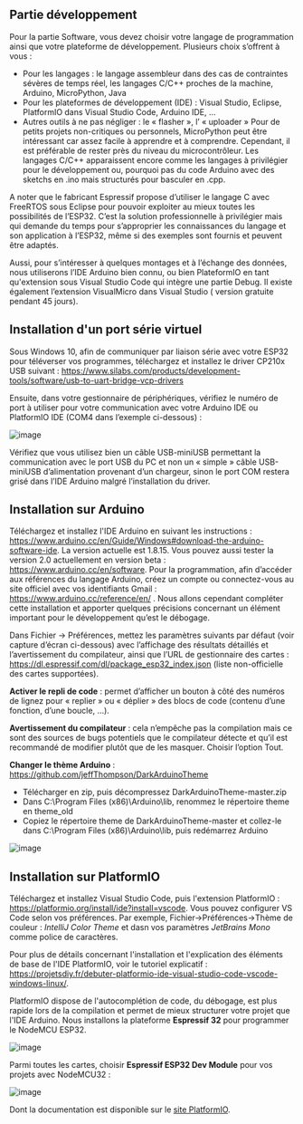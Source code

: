## Partie développement
Pour la partie Software, vous devez choisir votre langage de programmation ainsi que votre plateforme de développement. Plusieurs choix s’offrent à vous :
* Pour les langages : le langage assembleur dans des cas de contraintes sévères de temps réel, les langages C/C++ proches de la machine, Arduino, MicroPython, Java
*	Pour les plateformes de développement (IDE) : Visual Studio, Eclipse, PlatformIO dans Visual Studio Code, Arduino IDE, …
*	Autres outils à ne pas négliger : le « flasher », l’ « uploader »
Pour de petits projets non-critiques ou personnels, MicroPython peut être intéressant car assez facile à apprendre et à comprendre. Cependant, il est préférable de rester près du niveau du microcontrôleur. Les langages C/C++ apparaissent encore comme les langages à privilégier pour le développement ou, pourquoi pas du code Arduino avec des sketchs en .ino mais structurés pour basculer en .cpp.

A noter que le fabricant Espressif propose d’utiliser le langage C avec FreeRTOS sous Eclipse pour pouvoir exploiter au mieux toutes les possibilités de l’ESP32. C’est la solution professionnelle à privilégier mais qui demande du temps pour s’approprier les connaissances du langage et son application à l’ESP32, même si des exemples sont fournis et peuvent être adaptés.

Aussi, pour s’intéresser à quelques montages et à l’échange des données, nous utiliserons l’IDE Arduino bien connu, ou bien PlateformIO en tant qu'extension sous Visual Studio Code qui intègre une partie Debug. Il existe également l’extension VisualMicro dans Visual Studio ( version gratuite pendant 45 jours).

## Installation d'un port série virtuel
Sous Windows 10, afin de communiquer par liaison série avec votre ESP32 pour téléverser vos programmes, téléchargez et installez le driver CP210x USB suivant :
https://www.silabs.com/products/development-tools/software/usb-to-uart-bridge-vcp-drivers 

Ensuite, dans votre gestionnaire de périphériques, vérifiez le numéro de port à utiliser pour votre communication avec votre Arduino IDE ou PlatformIO IDE (COM4 dans l’exemple ci-dessous) :

![image](https://user-images.githubusercontent.com/44494044/129469747-f1b302c6-2e21-4c1d-9393-0fc2b6b620bf.png)

Vérifiez que vous utilisez bien un câble USB-miniUSB permettant la communication avec le port USB du PC et non un « simple » câble USB-miniUSB d’alimentation provenant d’un chargeur, sinon le port COM restera grisé dans l’IDE Arduino malgré l’installation du driver.

## Installation sur Arduino

Téléchargez et installez l'IDE Arduino en suivant les instructions : https://www.arduino.cc/en/Guide/Windows#download-the-arduino-software-ide. La version actuelle est 1.8.15. Vous pouvez aussi tester la version 2.0 actuellement en version beta : https://www.arduino.cc/en/software.
Pour la programmation, afin d’accéder aux références du langage Arduino, créez un compte ou connectez-vous au site officiel avec vos identifiants Gmail : https://www.arduino.cc/reference/en/ . Nous allons cependant compléter cette installation et apporter quelques précisions concernant un élément important pour le développement qu’est le débogage.

Dans Fichier -> Préférences, mettez les paramètres suivants par défaut (voir capture d’écran ci-dessous) avec l’affichage des résultats détaillés et l’avertissement du compilateur, ainsi que l’URL de gestionnaire des cartes : https://dl.espressif.com/dl/package_esp32_index.json (liste non-officielle des cartes supportées).

**Activer le repli de code** : permet d’afficher un bouton à côté des numéros de lignez pour « replier » ou « déplier » des blocs de code (contenu d’une fonction, d’une boucle, …).

**Avertissement du compilateur** : cela n’empêche pas la compilation mais ce sont des sources de bugs potentiels que le compilateur détecte et qu’il est recommandé de modifier plutôt que de les masquer. Choisir l’option Tout.

**Changer le thème Arduino** : https://github.com/jeffThompson/DarkArduinoTheme 
- Télécharger en zip, puis décompressez DarkArduinoTheme-master.zip
- Dans C:\Program Files (x86)\Arduino\lib, renommez le répertoire theme en theme_old
- Copiez le répertoire theme de DarkArduinoTheme-master et collez-le dans C:\Program Files (x86)\Arduino\lib, puis redémarrez Arduino

![image](https://user-images.githubusercontent.com/44494044/129491592-c97fa6f1-f729-48ec-b5a1-ce879a163802.png)

## Installation sur PlatformIO
Téléchargez et installez Visual Studio Code, puis l'extension PlatformIO : https://platformio.org/install/ide?install=vscode. Vous pouvez configurer VS Code selon vos préférences. Par exemple, Fichier->Préférences->Thème de couleur : *IntelliJ Color Theme* et dasn vos paramètres *JetBrains Mono* comme police de caractères.

Pour plus de détails concernant l'installation et l'explication des éléments de base de l'IDE PlatformIO, voir le tutoriel explicatif : https://projetsdiy.fr/debuter-platformio-ide-visual-studio-code-vscode-windows-linux/.

PlatformIO dispose de l'autocomplétion de code, du débogage, est plus rapide lors de la compilation et permet de mieux structurer votre projet que l'IDE Arduino. Nous installons la plateforme **Espressif 32** pour programmer le NodeMCU ESP32.

![image](https://user-images.githubusercontent.com/44494044/129594248-e2b5f3d8-17ac-4701-a11d-7b588c0cd817.png)

Parmi toutes les cartes, choisir **Espressif ESP32 Dev Module** pour vos projets avec NodeMCU32 :

![image](https://user-images.githubusercontent.com/44494044/129594959-72838f9b-a770-4992-ae8c-7c8ce66f45a7.png)

Dont la documentation est disponible sur le [site PlatformIO](https://docs.platformio.org/en/latest/boards/espressif32/esp32dev.html?utm_source=platformio&utm_medium=piohome).



